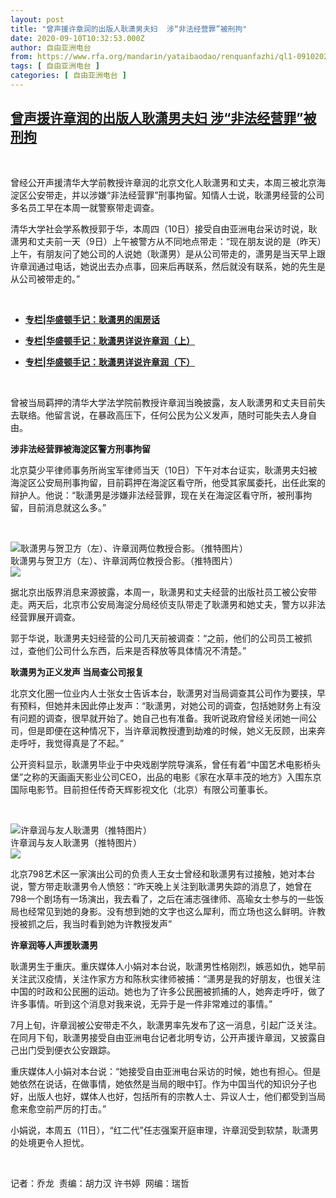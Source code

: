 ```yaml
---
layout: post
title: "曾声援许章润的出版人耿潇男夫妇  涉“非法经营罪”被刑拘"
date: 2020-09-10T10:32:53.000Z
author: 自由亚洲电台
from: https://www.rfa.org/mandarin/yataibaodao/renquanfazhi/ql1-09102020061919.html
tags: [ 自由亚洲电台 ]
categories: [ 自由亚洲电台 ]
---
```

<!--1599733973000-->
[曾声援许章润的出版人耿潇男夫妇  涉“非法经营罪”被刑拘](https://www.rfa.org/mandarin/yataibaodao/renquanfazhi/ql1-09102020061919.html)
------

<div>
<p> </p><p>曾经公开声援清华大学前教授许章润的北京文化人耿潇男和丈夫，本周三被北京海淀区公安带走，并以涉嫌“非法经营罪”刑事拘留。知情人士说，耿潇男经营的公司多名员工早在本周一就警察带走调查。</p><p>清华大学社会学系教授郭于华，本周四（10日）接受自由亚洲电台采访时说，耿潇男和丈夫前一天（9日）上午被警方从不同地点带走：“现在朋友说的是（昨天）上午，有朋友问了她公司的人说她（耿潇男）是从公司带走的，潇男是当天早上跟许章润通过电话，她说出去办点事，回来后再联系，然后就没有联系，她的先生是从公司被带走的。”</p><p> </p><ul><li><b><a class="external-link" href="http://www.rfa.org/mandarin/zhuanlan/huashengdunshouji/renwugushi/wdbm-08112020092605.html">专栏|华盛顿手记：耿潇男的闺房话</a></b></li></ul><ul><li><b><a class="external-link" href="http://www.rfa.org/mandarin/zhuanlan/huashengdunshouji/beizhuishadeshengyin/wdbm-07242020150930.html">专栏|华盛顿手记：耿潇男详说许章润（上）</a></b></li></ul><ul><li><b><a class="external-link" href="http://www.rfa.org/mandarin/zhuanlan/huashengdunshouji/beizhuishadeshengyin/wdbm-07302020163308.html">专栏|华盛顿手记：耿潇男详说许章润（下）</a></b></li></ul><p> </p><p>曾被当局羁押的清华大学法学院前教授许章润当晚披露，友人耿潇男和丈夫目前失去联络。他留言说，在暴政高压下，任何公民为公义发声，随时可能失去人身自由。</p><p><b>涉非法经营罪被海淀区警方刑事拘留</b></p><p>北京莫少平律师事务所尚宝军律师当天（10日）下午对本台证实，耿潇男夫妇被海淀区公安局刑事拘留，目前羁押在海淀区看守所，他受其家属委托，出任此案的辩护人。他说：“耿潇男是涉嫌非法经营罪，现在关在海淀区看守所，被刑事拘留，目前消息就这么多。”</p><p> </p><p><div class="image-inline captioned" style="width:1090px;"><div style="width:1090px;"><img alt="耿潇男与贺卫方（左）、许章润两位教授合影。（推特图片）" src="https://www.rfa.org/mandarin/yataibaodao/renquanfazhi/ql1-09102020061919.html/m0910-ql1p2.jpg" title="耿潇男与贺卫方（左）、许章润两位教授合影。（推特图片）"/></div><div class="image-caption"><span style="width:1090px;">耿潇男与贺卫方（左）、许章润两位教授合影。（推特图片）</span><span class="copyright"> </span></div><div id="zoomattribute"><a class="single_image" href="/mandarin/yataibaodao/renquanfazhi/ql1-09102020061919.html/m0910-ql1p2.jpg" title="耿潇男与贺卫方（左）、许章润两位教授合影。（推特图片）"><img src="/rfa_resources/graphics/icon-zoom.png"/></a></div></div></p><p>据北京出版界消息来源披露，本周一，耿潇男和丈夫经营的出版社员工被公安带走。两天后，北京市公安局海淀分局经侦支队带走了耿潇男和她丈夫，警方以非法经营罪展开调查。</p><p>郭于华说，耿潇男夫妇经营的公司几天前被调查：“之前，他们的公司员工被抓过，查他们公司什么东西，后来是否释放等具体情况不清楚。”</p><p><b>耿潇男为正义发声 当局查公司报复</b></p><p>北京文化圈一位业内人士张女士告诉本台，耿潇男对当局调查其公司作为要挟，早有预料，但她并未因此停止发声：“耿潇男，对她公司的调查，包括她财务上有没有问题的调查，很早就开始了。她自己也有准备。我听说政府曾经关闭她一间公司，但是即便在这种情况下，当许章润教授遭到劫难的时候，她义无反顾，出来奔走呼吁，我觉得真是了不起。”</p><p>公开资料显示，耿潇男毕业于中央戏剧学院导演系，曾任有着“中国艺术电影桥头堡”之称的天画画天影业公司CEO，出品的电影《家在水草丰茂的地方》入围东京国际电影节。目前担任传奇天辉影视文化（北京）有限公司董事长。</p><p> </p><p><div class="image-inline captioned" style="width:760px;"><div style="width:760px;"><img alt="许章润与友人耿潇男（推特图片）" src="https://www.rfa.org/mandarin/yataibaodao/renquanfazhi/ql1-09102020061919.html/xxr.jpg" title="许章润与友人耿潇男（推特图片）"/></div><div class="image-caption"><span style="width:760px;">许章润与友人耿潇男（推特图片）</span><span class="copyright"> </span></div><div id="zoomattribute"><a class="single_image" href="/mandarin/yataibaodao/renquanfazhi/ql1-09102020061919.html/xxr.jpg" title="许章润与友人耿潇男（推特图片）"><img src="/rfa_resources/graphics/icon-zoom.png"/></a></div></div></p><p>北京798艺术区一家演出公司的负责人王女士曾经和耿潇男有过接触，她对本台说，警方带走耿潇男令人愤怒：“昨天晚上关注到耿潇男失踪的消息了，她曾在798一个剧场有一场演出，我去看了，之后在浦志强律师、高瑜女士参与的一些饭局也经常见到她的身影。没有想到她的文字也这么犀利，而立场也这么鲜明。许教授被抓之后，我当时看到她为许教授发声”</p><p><b>许章润等人声援耿潇男</b></p><p>耿潇男生于重庆。重庆媒体人小娟对本台说，耿潇男性格刚烈，嫉恶如仇，她早前关注武汉疫情，关注作家方方和陈秋实律师被捕：“潇男是我的好朋友，也很关注中国的时政和公民圈的运动。她也为了许多公民圈被抓捕的人，她奔走呼吁，做了许多事情。听到这个消息对我来说，无异于是一件非常难过的事情。”</p><p>7月上旬，许章润被公安带走不久，耿潇男率先发布了这一消息，引起广泛关注。在同月下旬，耿潇男接受自由亚洲电台记者北明专访，公开声援许章润，又披露自己出门受到便衣公安跟踪。</p><p>重庆媒体人小娟对本台说：“她接受自由亚洲电台采访的时候，她也有担心。但是她依然在说话，在做事情，她依然是当局的眼中钉。作为中国当代的知识分子也好，出版人也好，媒体人也好，包括所有的宗教人士、异议人士，他们都受到当局愈来愈空前严厉的打击。”</p><p>小娟说，本周五（11日），“红二代”任志强案开庭审理，许章润受到软禁，耿潇男的处境更令人担忧。</p><p> </p><p>记者：乔龙  责编：胡力汉 许书婷  网编：瑞哲</p>
</div>
